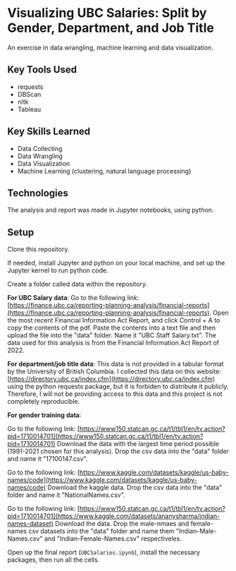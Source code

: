 # Visualizing UBC Salaries: Split by Gender, Department, and Job Title

An exercise in data wrangling, machine learning and data visualization.

## Key Tools Used
- requests
- DBScan
- nltk
- Tableau

## Key Skills Learned
- Data Collecting
- Data Wrangling
- Data Visualization
- Machine Learning (clustering, natural language processing)

## Technologies
The analysis and report was made in Jupyter notebooks, using python.

## Setup
Clone this repository. 

If needed, install Jupyter and python on your local machine, and set up the Jupyter kernel to run python code. 

Create a folder called data within the repository.

**For UBC Salary data**:
Go to the following link: [https://finance.ubc.ca/reporting-planning-analysis/financial-reports](https://finance.ubc.ca/reporting-planning-analysis/financial-reports). 
Open the most recent Financial Information Act Report, and click Control + A to copy the contents of the pdf. 
Paste the contents into a text file and then upload the file into the "data" folder. Name it "UBC Staff Salary.txt".
The data used for this analysis is from the Financial Information Act Report of 2022.

**For department/job title data**:
This data is not provided in a tabular format by the University of British Columbia. I collected this data on this website: [https://directory.ubc.ca/index.cfm](https://directory.ubc.ca/index.cfm) 
using the python requests package, but it is forbiden to distribute it publicly. Therefore, I will not be providing access to this data and this project is not completely reproducible.

**For gender training data**:

Go to the following link: [https://www150.statcan.gc.ca/t1/tbl1/en/tv.action?pid=1710014701](https://www150.statcan.gc.ca/t1/tbl1/en/tv.action?pid=1710014701)
Download the data with the largest time period possible (1991-2021 chosen for this analysis).
Drop the csv data into the "data" folder and name it "17100147.csv".

Go to the following link: [https://www.kaggle.com/datasets/kaggle/us-baby-names/code](https://www.kaggle.com/datasets/kaggle/us-baby-names/code)
Download the kaggle data.
Drop the csv data into the "data" folder and name it "NationalNames.csv".

Go to the following link: [https://www150.statcan.gc.ca/t1/tbl1/en/tv.action?pid=1710014701](https://www.kaggle.com/datasets/ananysharma/indian-names-dataset)
Download the data.
Drop the male-nmaes and female-names csv datasets into the "data" folder and name them "Indian-Male-Names.csv" and "Indian-Female-Names.csv" respectiveles.


Open up the final report (`UBCSalaries.ipynb`), install the necessary packages, then run all the cells.
